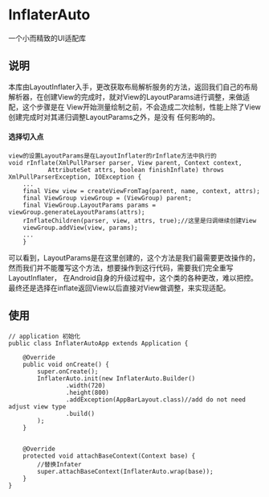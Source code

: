 # InflaterAuto
一个小而精致的UI适配库

## 说明
本库由LayoutInflater入手，更改获取布局解析服务的方法，返回我们自己的布局解析器，在创建View的完成时，就对View的LayoutParams进行调整，来做适配，这个步骤是在
View开始测量绘制之前，不会造成二次绘制，性能上除了View创建完成时对其递归调整LayoutParams之外，是没有
任何影响的。

#### 选择切入点
```
view的设置LayoutParams是在LayoutInflater的rInflate方法中执行的
void rInflate(XmlPullParser parser, View parent, Context context,
           AttributeSet attrs, boolean finishInflate) throws XmlPullParserException, IOException {
    ...
    final View view = createViewFromTag(parent, name, context, attrs);
    final ViewGroup viewGroup = (ViewGroup) parent;
    final ViewGroup.LayoutParams params = viewGroup.generateLayoutParams(attrs);
    rInflateChildren(parser, view, attrs, true);//这里是归调继续创建View
    viewGroup.addView(view, params);
    ...
    }
```
可以看到，LayoutParams是在这里创建的，这个方法是我们最需要更改操作的，然而我们并不能覆写这个方法，想要操作到这行代码，需要我们完全重写LayoutInflater，
在Android自身的升级过程中，这个类的各种更改，难以把控。最终还是选择在inflate返回View以后直接对View做调整，来实现适配。
## 使用
```
// application 初始化
public class InflaterAutoApp extends Application {

    @Override
    public void onCreate() {
        super.onCreate();
        InflaterAuto.init(new InflaterAuto.Builder()
                .width(720)
                .height(800)
                .addException(AppBarLayout.class)//add do not need adjust view type
                .build()
        );
    }

 
    @Override
    protected void attachBaseContext(Context base) {
        //替换Infater
        super.attachBaseContext(InflaterAuto.wrap(base));
    }
}
```
